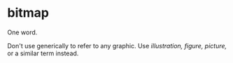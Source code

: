 # bitmap

One word. 

Don't use generically to refer to any graphic. Use *illustration, figure, picture,* or a similar term instead.
